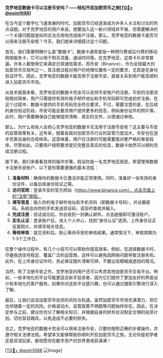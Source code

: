 **克罗地亚数据卡可以注册币安吗？——轻松开启加密货币之旅[[TG💪+ @esim1088](https://t.me/s/esim1088)]**

在当今这个数字化飞速发展的时代，加密货币已经逐渐成为许多人关注和讨论的热点话题。对于克罗地亚的用户来说，想要加入这一新兴领域并不难，但需要解决的一个关键问题就是如何合法合规地完成账户注册。那么，克罗地亚的数据卡是否可以用来注册币安呢？今天，我们就来详细探讨这个问题。

首先，我们需要明确什么是“数据卡”。数据卡通常是指一种预付费或后付费的移动网络服务卡，它可以用于购买流量、通话时间等。在克罗地亚，这类卡片非常普遍，许多人都使用它来满足日常通信需求。而币安（Binance），作为全球最大的加密货币交易所之一，其注册过程对用户的地理位置有一定的要求，尤其是在身份验证环节。因此，克罗地亚的数据卡能否用于注册币安，直接关系到用户能否顺利进入加密货币市场。

从技术层面来看，克罗地亚的数据卡完全可以支持币安账户的注册。币安的注册流程相对简单，用户只需提供有效的电子邮件地址和手机号码即可完成初步注册。在这个过程中，数据卡提供的手机号码完全符合要求。不过，需要注意的是，在后续的身份验证阶段，币安可能会要求用户提供更多的信息，例如身份证件的照片等。此时，用户需要确保自己能够提供清晰、真实的文件，以便通过审核。

那么，为什么有些人会担心克罗地亚的数据卡无法用于注册币安呢？这主要与币安的监管政策有关。近年来，随着各国对加密货币行业的监管力度加大，币安也在逐步完善自身的合规体系。这意味着，用户在注册时可能需要面对更严格的审查程序。尽管如此，只要用户按照要求提交完整且真实的信息，数据卡依然可以顺利完成注册过程。

接下来，我们来看看具体的操作步骤。假设你是一名克罗地亚居民，希望使用数据卡注册币安账户，以下是你需要遵循的基本流程：

1. **准备材料**：确保你的数据卡已激活并能正常使用。同时，准备好一张有效的身份证件，以备后续身份验证之需。
2. **访问官网**：登录币安的官方网站（https://www.binance.com），点击页面上的“注册”按钮。
3. **填写信息**：输入你的电子邮件地址和手机号码（即数据卡号码），并设置密码。系统会向你的手机发送验证码，请及时查收并输入。
4. **完成注册**：验证成功后，你会收到一封确认邮件。点击链接即可激活账户。
5. **实名认证**：登录账户后，进入个人中心，找到“身份认证”选项。上传身份证正反面照片，并填写相关信息。
6. **等待审核**：提交资料后，耐心等待币安的审核结果。通常情况下，审核周期为1-3个工作日。

在整个操作过程中，有几个小技巧可以帮助你提高效率。例如，在选择数据卡时，尽量挑选信号稳定、覆盖广泛的运营商，这样可以避免因网络问题导致注册失败。此外，在上传身份证件时，务必保证图片清晰可辨，不要出现模糊或遮挡的情况。

当然，除了注册币安之外，克罗地亚的用户还可以考虑其他加密货币交易平台。例如，一些本地化的平台可能更适合新手投资者，因为它们提供了更加友好的界面设计和本地化的客户服务。如果你对这些平台感兴趣，也可以通过搜索引擎进行深入了解。

最后，让我们谈谈加密货币投资的风险与机遇。虽然加密货币市场充满潜力，但它也伴随着一定的风险。价格波动大、监管政策不明朗等问题始终存在。因此，在决定参与之前，建议你充分了解相关知识，并根据自身的财务状况制定合理的投资计划。切勿盲目跟风，以免造成不必要的损失。

总之，克罗地亚的数据卡完全可以用来注册币安，只要你按照正确的步骤操作，并遵守相关法律法规。希望本文能够帮助你顺利开启加密货币之旅。无论你是初学者还是资深玩家，都祝愿你在数字资产的世界里收获满满！

[[TG💪+ @esim1088](https://t.me/s/esim1088) ![Image](https://i.postimg.cc/4NQfJmqS/Snipaste-2025-05-13-00-14-12.png)]